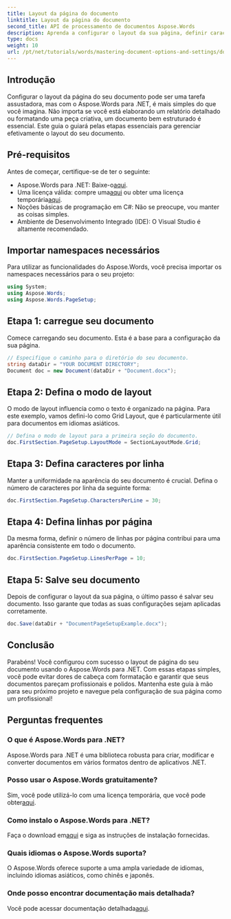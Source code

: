 ```yaml
---
title: Layout da página do documento
linktitle: Layout da página do documento
second_title: API de processamento de documentos Aspose.Words
description: Aprenda a configurar o layout da sua página, definir caracteres por linha e otimizar a aparência do documento com etapas simples e práticas. Perfeito para desenvolvedores de qualquer nível.
type: docs
weight: 10
url: /pt/net/tutorials/words/mastering-document-options-and-settings/document-page-layout/
---
```

## Introdução

Configurar o layout da página do seu documento pode ser uma tarefa assustadora, mas com o Aspose.Words para .NET, é mais simples do que você imagina. Não importa se você está elaborando um relatório detalhado ou formatando uma peça criativa, um documento bem estruturado é essencial. Este guia o guiará pelas etapas essenciais para gerenciar efetivamente o layout do seu documento.

## Pré-requisitos

Antes de começar, certifique-se de ter o seguinte:

- Aspose.Words para .NET: Baixe-o[aqui](https://releases.aspose.com/words/net/).
-  Uma licença válida: compre uma[aqui](https://purchase.aspose.com/buy) ou obter uma licença temporária[aqui](https://purchase.aspose.com/temporary-license/).
- Noções básicas de programação em C#: Não se preocupe, vou manter as coisas simples.
- Ambiente de Desenvolvimento Integrado (IDE): O Visual Studio é altamente recomendado.

## Importar namespaces necessários

Para utilizar as funcionalidades do Aspose.Words, você precisa importar os namespaces necessários para o seu projeto:

```csharp
using System;
using Aspose.Words;
using Aspose.Words.PageSetup;
```

## Etapa 1: carregue seu documento

Comece carregando seu documento. Esta é a base para a configuração da sua página.

```csharp
// Especifique o caminho para o diretório do seu documento.
string dataDir = "YOUR DOCUMENT DIRECTORY";
Document doc = new Document(dataDir + "Document.docx");
```

## Etapa 2: Defina o modo de layout

O modo de layout influencia como o texto é organizado na página. Para este exemplo, vamos defini-lo como Grid Layout, que é particularmente útil para documentos em idiomas asiáticos.

```csharp
// Defina o modo de layout para a primeira seção do documento.
doc.FirstSection.PageSetup.LayoutMode = SectionLayoutMode.Grid;
```

## Etapa 3: Defina caracteres por linha

Manter a uniformidade na aparência do seu documento é crucial. Defina o número de caracteres por linha da seguinte forma:

```csharp
doc.FirstSection.PageSetup.CharactersPerLine = 30;
```

## Etapa 4: Defina linhas por página

Da mesma forma, definir o número de linhas por página contribui para uma aparência consistente em todo o documento.

```csharp
doc.FirstSection.PageSetup.LinesPerPage = 10;
```

## Etapa 5: Salve seu documento

Depois de configurar o layout da sua página, o último passo é salvar seu documento. Isso garante que todas as suas configurações sejam aplicadas corretamente.

```csharp
doc.Save(dataDir + "DocumentPageSetupExample.docx");
```

## Conclusão

Parabéns! Você configurou com sucesso o layout de página do seu documento usando o Aspose.Words para .NET. Com essas etapas simples, você pode evitar dores de cabeça com formatação e garantir que seus documentos pareçam profissionais e polidos. Mantenha este guia à mão para seu próximo projeto e navegue pela configuração de sua página como um profissional!

## Perguntas frequentes

### O que é Aspose.Words para .NET?
Aspose.Words para .NET é uma biblioteca robusta para criar, modificar e converter documentos em vários formatos dentro de aplicativos .NET.

### Posso usar o Aspose.Words gratuitamente?
 Sim, você pode utilizá-lo com uma licença temporária, que você pode obter[aqui](https://purchase.aspose.com/temporary-license/).

### Como instalo o Aspose.Words para .NET?
 Faça o download em[aqui](https://releases.aspose.com/words/net/) e siga as instruções de instalação fornecidas.

### Quais idiomas o Aspose.Words suporta?
O Aspose.Words oferece suporte a uma ampla variedade de idiomas, incluindo idiomas asiáticos, como chinês e japonês.

### Onde posso encontrar documentação mais detalhada?
Você pode acessar documentação detalhada[aqui](https://reference.aspose.com/words/net/).
